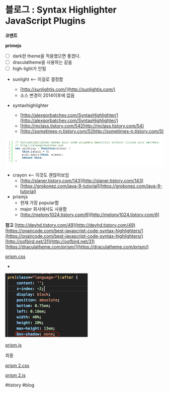 # 블로그 : Syntax Highlighter JavaScript Plugins
**코멘트**

**primejs**
- [ ] dark한 theme을 적용했으면 좋겠다.
- [ ] draculatheme을 사용하는 같음
- [ ] high-light가 안됨

* sunlight <— 이걸로 결정함
	* [http://sunlightjs.com/](http://sunlightjs.com/)
	* 소스 변경이 2014이후에 없음

* syntaxhighlighter
	* [http://alexgorbatchev.com/SyntaxHighlighter/](http://alexgorbatchev.com/SyntaxHighlighter/)
	* [http://mclass.tistory.com/54](http://mclass.tistory.com/54)
	* [http://sometimes-n.tistory.com/5](http://sometimes-n.tistory.com/5)

![](%EB%B8%94%EB%A1%9C%EA%B7%B8%20%20Syntax%20Highlighter%20JavaScript%20Plugins/image_5.png)

* crayon <— 이것도 괜찮아보임
	* [http://slaner.tistory.com/143](http://slaner.tistory.com/143)
	* [https://grokonez.com/java-9-tutorial](https://grokonez.com/java-9-tutorial)
* prismjs
	* 현재 가장 popular함
	* major 회사에서도 사용함
	* [http://melony1024.tistory.com/6](http://melony1024.tistory.com/6)

**참고**
[http://devhd.tistory.com/49](http://devhd.tistory.com/49)
[https://onaircode.com/best-javascript-code-syntax-highlighters/](https://onaircode.com/best-javascript-code-syntax-highlighters/)
[http://oofbird.net/31](http://oofbird.net/31)
[https://draculatheme.com/prism/](https://draculatheme.com/prism/)

<a href='prism.css'>prism.css</a>

-
![](%EB%B8%94%EB%A1%9C%EA%B7%B8%20%20Syntax%20Highlighter%20JavaScript%20Plugins/0D67D7A3-D312-46D9-A40C-8EF778A37B63.png)

<a href='prism.js'>prism.js</a>

최종

<a href='prism%202.css'>prism 2.css</a>

<a href='prism%202.js'>prism 2.js</a>

#tistory #blog